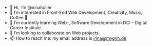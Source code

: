 - 👋 Hi, I’m @irinaholler
- 👀 I’m interested in Front-End Web Development, Creativity, Music, Coffee :metal:
- 🌱 I’m currently learning Web-, Software Development in DCI - Digital Career Institute.
- 💞️ I’m looking to collaborate on Web projects.
- 📫 How to reach me: my email address is irina@mygrin.de

<!---
irinaholler/irinaholler is a ✨ special ✨ repository because its `README.md` (this file) appears on your GitHub profile.
You can click the Preview link to take a look at your changes.
--->

